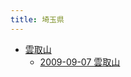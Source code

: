```yaml
---
title: 埼玉県
---
```



- [雲取山](./雲取山/index.md)
    - [2009-09-07 雲取山](./../../../../d/2009/09/07/雲取山.md)




